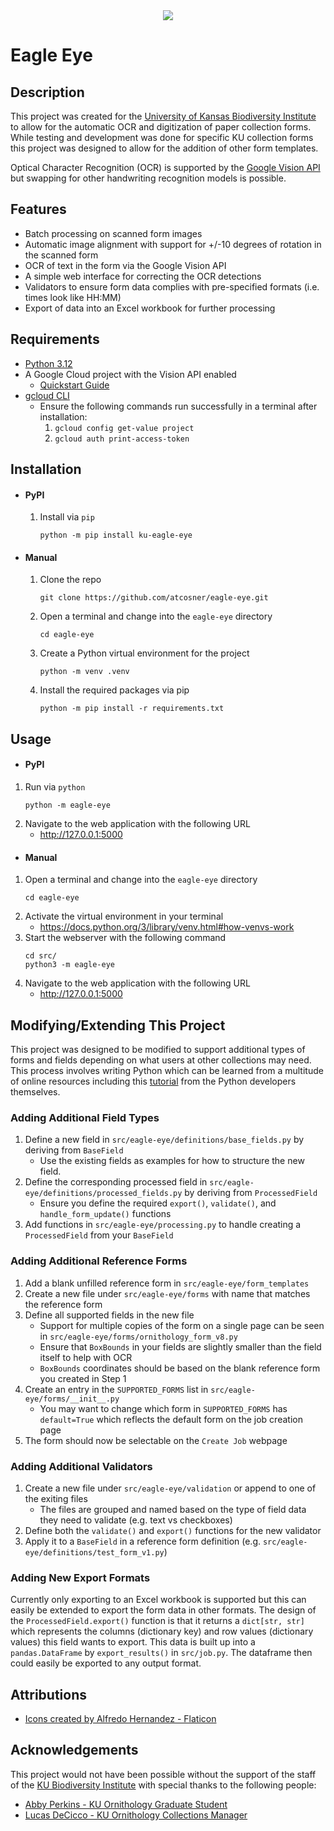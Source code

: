 <div align="center">
<img style="max-height: 200px" src="https://raw.githubusercontent.com/atcosner/eagle-eye-qt/refs/heads/main/src/gui/resources/white_icon.png?token=GHSAT0AAAAAADAZNSICCEA7PKIR42YDVSQYZ7EITIQ">
</div>

Eagle Eye
===============================

Description
-----------
This project was created for the [University of Kansas Biodiversity Institute](https://biodiversity.ku.edu/) to allow for the automatic OCR and digitization of paper collection forms.
While testing and development was done for specific KU collection forms this project was designed to allow for the addition of other form templates.

Optical Character Recognition (OCR) is supported by the [Google Vision API](https://cloud.google.com/vision?hl=en) but swapping for other handwriting recognition models is possible.


Features
--------
* Batch processing on scanned form images
* Automatic image alignment with support for +/-10 degrees of rotation in the scanned form
* OCR of text in the form via the Google Vision API
* A simple web interface for correcting the OCR detections
* Validators to ensure form data complies with pre-specified formats (i.e. times look like HH:MM)
* Export of data into an Excel workbook for further processing


Requirements
-------------
* [Python 3.12](https://www.python.org/)
* A Google Cloud project with the Vision API enabled
  * [Quickstart Guide](https://cloud.google.com/vision/docs/setup)
* [gcloud CLI](https://cloud.google.com/sdk/docs/install)
  * Ensure the following commands run successfully in a terminal after installation:
    1. `gcloud config get-value project`
    2. `gcloud auth print-access-token`

Installation
-------------
* #### PyPI
  1. Install via `pip`
      ```commandline
      python -m pip install ku-eagle-eye
      ```
* #### Manual
  1. Clone the repo
      ```commandline
      git clone https://github.com/atcosner/eagle-eye.git
      ```
  2. Open a terminal and change into the `eagle-eye` directory
      ```commandline
      cd eagle-eye
      ```
  3. Create a Python virtual environment for the project
      ```commandline
      python -m venv .venv
      ```
  4. Install the required packages via pip
      ```commandline
      python -m pip install -r requirements.txt
      ```

Usage
-----
* #### PyPI
1. Run via `python`
    ```commandline
    python -m eagle-eye
    ```
4. Navigate to the web application with the following URL
   * http://127.0.0.1:5000
* #### Manual
1. Open a terminal and change into the `eagle-eye` directory
    ```commandline
    cd eagle-eye
    ```
2. Activate the virtual environment in your terminal
   * https://docs.python.org/3/library/venv.html#how-venvs-work
3. Start the webserver with the following command
    ```commandline
    cd src/
    python3 -m eagle-eye
    ```
4. Navigate to the web application with the following URL
   * http://127.0.0.1:5000

Modifying/Extending This Project
-------------------------------
This project was designed to be modified to support additional types of forms and fields depending on what users at
other collections may need. This process involves writing Python which can be learned from a multitude of online
resources including this [tutorial](https://docs.python.org/3/tutorial/index.html) from the Python developers themselves.

### Adding Additional Field Types
1. Define a new field in `src/eagle-eye/definitions/base_fields.py` by deriving from `BaseField`
   * Use the existing fields as examples for how to structure the new field.
2. Define the corresponding processed field in `src/eagle-eye/definitions/processed_fields.py` by deriving from `ProcessedField`
   * Ensure you define the required `export()`, `validate()`, and `handle_form_update()` functions
3. Add functions in `src/eagle-eye/processing.py` to handle creating a `ProcessedField` from your `BaseField`

### Adding Additional Reference Forms
1. Add a blank unfilled reference form in `src/eagle-eye/form_templates`
2. Create a new file under `src/eagle-eye/forms` with name that matches the reference form
3. Define all supported fields in the new file
   * Support for multiple copies of the form on a single page can be seen in `src/eagle-eye/forms/ornithology_form_v8.py`
   * Ensure that `BoxBounds` in your fields are slightly smaller than the field itself to help with OCR
   * `BoxBounds` coordinates should be based on the blank reference form you created in Step 1
4. Create an entry in the `SUPPORTED_FORMS` list in `src/eagle-eye/forms/__init__.py`
   * You may want to change which form in `SUPPORTED_FORMS` has `default=True` which reflects the default form on the job creation page
5. The form should now be selectable on the `Create Job` webpage

### Adding Additional Validators
1. Create a new file under `src/eagle-eye/validation` or append to one of the exiting files
   * The files are grouped and named based on the type of field data they need to validate (e.g. text vs checkboxes)
2. Define both the `validate()` and `export()` functions for the new validator
3. Apply it to a `BaseField` in a reference form definition (e.g. `src/eagle-eye/definitions/test_form_v1.py`)

### Adding New Export Formats
Currently only exporting to an Excel workbook is supported but this can easily be extended to export the form data in
other formats. The design of the `ProcessedField.export()` function is that it returns a `dict[str, str]` which
represents the columns (dictionary key) and row values (dictionary values) this field wants to export. This data is
built up into a `pandas.DataFrame` by `export_results()` in `src/job.py`. The dataframe then could easily be exported to
any output format.


Attributions
------------
* <a href="https://www.flaticon.com/authors/alfredo-hernandez">Icons created by Alfredo Hernandez - Flaticon</a>


Acknowledgements
---------------
This project would not have been possible without the support of the staff of the [KU Biodiversity Institute](https://biodiversity.ku.edu/)
with special thanks to the following people:
* [Abby Perkins - KU Ornithology Graduate Student](https://github.com/abbycperkins)
* [Lucas DeCicco - KU Ornithology Collections Manager](https://www.lhdecicco.com/)
